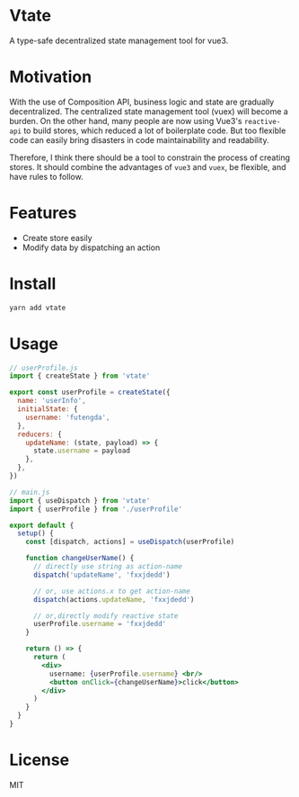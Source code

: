 # Vtate
A type-safe decentralized state management tool for vue3.

# Motivation

With the use of Composition API, business logic and state are gradually decentralized. The centralized state management tool (vuex) will become a burden. On the other hand, many people are now using Vue3's `reactive-api` to build stores, which reduced a lot of boilerplate code. But too flexible code can easily bring disasters in code maintainability and readability.

Therefore, I think there should be a tool to constrain the process of creating stores. It should combine the advantages of `vue3` and `vuex`, be flexible, and have rules to follow.

# Features
- Create store easily
- Modify data by dispatching an action

# Install

```bash
yarn add vtate
```

# Usage

```jsx
// userProfile.js
import { createState } from 'vtate'

export const userProfile = createState({
  name: 'userInfo',
  initialState: {
    username: 'futengda',
  },
  reducers: {
    updateName: (state, payload) => {
      state.username = payload
    },
  },
})

// main.js
import { useDispatch } from 'vtate'
import { userProfile } from './userProfile'

export default {
  setup() {
    const [dispatch, actions] = useDispatch(userProfile)

    function changeUserName() {
      // directly use string as action-name
      dispatch('updateName', 'fxxjdedd')

      // or, use actions.x to get action-name
      dispatch(actions.updateName, 'fxxjdedd')

      // or,directly modify reactive state
      userProfile.username = 'fxxjdedd'
    }

    return () => {
      return (
        <div>
          username: {userProfile.username} <br/>
          <button onClick={changeUserName}>click</button>
        </div>
      )
    }
  }
}

```

# License
MIT
